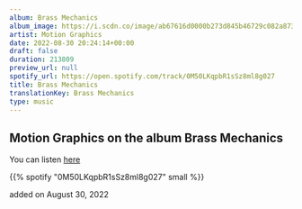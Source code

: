 ```yaml
---
album: Brass Mechanics
album_image: https://i.scdn.co/image/ab67616d0000b273d845b46729c082a87334a765
artist: Motion Graphics
date: 2022-08-30 20:24:14+00:00
draft: false
duration: 213809
preview_url: null
spotify_url: https://open.spotify.com/track/0M50LKqpbR1sSz8ml8g027
title: Brass Mechanics
translationKey: Brass Mechanics
type: music
---
```


## Motion Graphics on the album Brass Mechanics

You can listen [here](https://open.spotify.com/track/0M50LKqpbR1sSz8ml8g027)

{{% spotify "0M50LKqpbR1sSz8ml8g027" small %}}

added on August 30, 2022